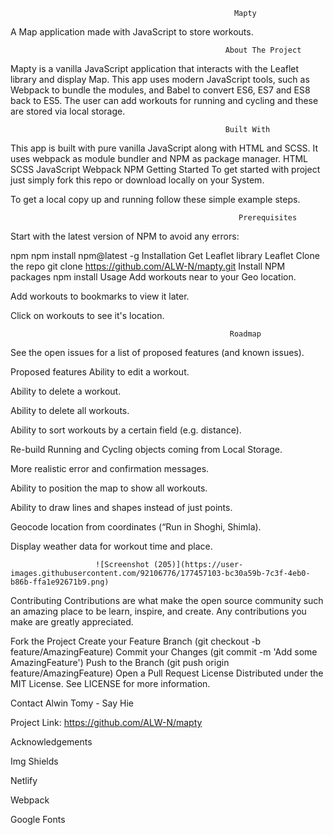

                                                      Mapty
A Map application made with JavaScript to store workouts.


                                                    About The Project
Mapty is a vanilla JavaScript application that interacts with the Leaflet library and display Map. This app uses modern JavaScript tools, such as Webpack to bundle the modules, and Babel to convert ES6, ES7 and ES8 back to ES5. The user can add workouts for running and cycling and these are stored via local storage.

                                                    Built With
This app is built with pure vanilla JavaScript along with HTML and SCSS. It uses webpack as module bundler and NPM as package manager.
HTML
SCSS
JavaScript
Webpack
NPM
                                                     Getting Started
To get started with project just simply fork this repo or download locally on your System.

To get a local copy up and running follow these simple example steps.

                                                       Prerequisites
Start with the latest version of NPM to avoid any errors:

npm
npm install npm@latest -g
Installation
Get Leaflet library Leaflet
Clone the repo
git clone https://github.com/ALW-N/mapty.git
Install NPM packages
npm install
Usage
Add workouts near to your Geo location.

Add workouts to bookmarks to view it later.

Click on workouts to see it's location.

                                                     Roadmap
See the open issues for a list of proposed features (and known issues).

Proposed features
Ability to edit a workout.

Ability to delete a workout.

Ability to delete all workouts.

Ability to sort workouts by a certain field (e.g. distance).

Re-build Running and Cycling objects coming from Local Storage.

More realistic error and confirmation messages.

Ability to position the map to show all workouts.

Ability to draw lines and shapes instead of just points.

Geocode location from coordinates (“Run in Shoghi, Shimla).

Display weather data for workout time and place.
                                                                                                                     
                       ![Screenshot (205)](https://user-images.githubusercontent.com/92106776/177457103-bc30a59b-7c3f-4eb0-b86b-ffa1e92671b9.png)


Contributing
Contributions are what make the open source community such an amazing place to be learn, inspire, and create. Any contributions you make are greatly appreciated.

Fork the Project
Create your Feature Branch (git checkout -b feature/AmazingFeature)
Commit your Changes (git commit -m 'Add some AmazingFeature')
Push to the Branch (git push origin feature/AmazingFeature)
Open a Pull Request
License
Distributed under the MIT License. See LICENSE for more information.

Contact
Alwin Tomy - Say Hie

Project Link: https://github.com/ALW-N/mapty

Acknowledgements

Img Shields

Netlify

Webpack

Google Fonts
